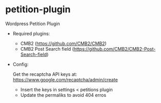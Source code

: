 # petition-plugin
Wordpress Petition Plugin
- Required plugins:
  - CMB2 (https://github.com/CMB2/CMB2)
  - CMB2 Post Search field (https://github.com/CMB2/CMB2-Post-Search-field)
- Config:

	Get the recaptcha API keys at: 
		https://www.google.com/recaptcha/admin/create
	- Insert the keys in settings < petitions plugin
	- Update the permaliks to avoid 404 erros